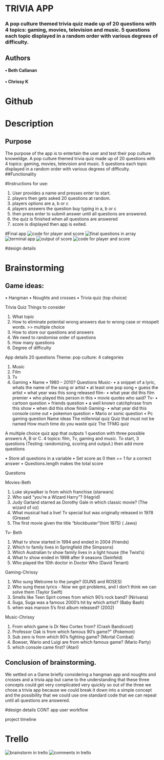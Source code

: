 # TRIVIA APP

### A pop culture themed trivia quiz made up of 20 questions with 4 topics: gaming, movies, television and music. 5 questions each topic displayed in a random order with various degrees of difficulty.

## Authors 
#### •	Beth Callanan
#### •	Chrissy K

# Github

# Description
## Purpose 
The purpose of the app is to entertain the user and test their pop culture knoweldge. A pop culture themed trivia quiz made up of 20 questions with 4 topics: gaming, movies, television and music. 5 questions each topic displayed in a random order with various degrees of difficulty.
##Functionality

#Instructions for use:
1. User provides a name and presses enter to start.
2. players then gets asked 20 questions at random.
3. players options are a, b or c
4. players answers the question buy typing in a, b or c
5. then press enter to submit answer until all questions are answered.
6. the quiz is finished when all questions are answered
7. score is displayed then app is exited.

#Final app
![code for player and score](./docs/player-and-score.png)
![final questions in array](./docs/final-questions.png)
![terminal app](./docs/terminal_app.png)
![output of score](./docs/output-score.png)
![code for player and score](./docs/player-and-score.png)


#design details
# Brainstorming
## Game ideas: 
•	Hangman
•	Noughts and crosses
•	Trivia quiz (top choice)

Trivia Quiz
Things to consider
1.	What topic
2.	How to eliminate potential wrong answers due to wrong case or misspelt words. >> multiple choice
3.	How to store our questions and answers
4.	We need to randomise order of questions 
5.	How many questions
6.	Degree of difficulty

App details
20 questions
Theme: pop culture: 4 categories
1.	Music
2.	Film
3.	Tv
4.	Gaming
•	Name 
•	1980 – 2010?
Questions 
Music- 
•	a snippet of a lyric, whats the name of the song or artist 
•	at least one pop song 
•	guess the artist 
•	what year was this song released
film- 
•	what year did this film premier
•	who played this person in this
•	movie quotes who said?
Tv-
•	cartoon question
•	friends question 
•	a well known catchphrase from this show 
•	when did this show finish
Gaming-
•	what year did this console come out 
•	pokemon question
•	Mario or sonic question 
•	Pc gaming question 
Name ideas
The millennial quiz
Quiz that must not be named
How much time do you waste quiz
The TFMG quiz

A multiple choice quiz app that outputs 1 question with three possible answers A, B or C. 4 topics: film, Tv, gaming and music. To start, 3 questions (Testing: randomizing, scoring and output.) then add more questions 

•	Store all questions in a variable 
•	Set score as 0 then += 1 for a correct answer
•	Questions.length makes the total score 

Questions 

Movies-Beth
1.	Luke skywalker is from which franchise (starwars)
2.	Who said “you’re a Wizard Harry”? (Hagrid)
3.	Judy Garland starred as Dorothy Gale in which classic movie? (The wizard of oz)
4.	What musical had a live! Tv special but was originally released in 1978 (Grease) 
5.	The first movie given the title “blockbuster”(hint 1975) ( Jaws)

Tv- Beth
1.	What tv show started in 1994 and ended in 2004 (friends)
2.	Which tv family lives in Springfield (the Simpsons)
3.	Which Australian tv show family lives in a light house (the Twist’s)
4.	What tv show ended in 1998 after 9 seasons (Seinfeld)
5.	Who played the 10th doctor in Doctor Who (David Tenant)

Gaming-Chrissy
1. Who sung Welcome to the jungle?	(GUNS and ROSES)
2. Who sung these lyrics - Now we got problems, and I don't think we can solve them (Taylor Swift)
3. Smells like Teen Spirt comes from which 90’s rock band? (Nirivana)
4. Suga, Suga was a famous 2000’s hit by which artist? (Baby Bash)
5. when was maroon 5’s first album released? (2002)

Music-Chrissy
1.	From which game is Dr Neo Cortex from? (Crash Bandicoot)
2.	Professor Oak is from which famous 90’s game?" (Pokemon)
3.  Sub zero is from which 90’s fighting game? (Mortal Combat)	
4.	Bowser, Wario and Luigi are from which famous game? (Mario Party)
5.	which console came first? (Atari)


## Conclusion of brainstorming. 
We settled on a Game briefly considering a hangman app and noughts and crosses and a trivia app but came to the understanding that these three concepts could get very complicated very quickly so out of the three we chose a trivia app because we could break it down into a simple concept and the possibility that we could use one standard code that we can repeat until all questions are answered. 

#design details CONT
app user workflow 

project timeline 

# Trello 
![brainstorm in trello](./docs/trello-brainstorm.png)
![comments in trello](./docs/comunication-trello.png)



